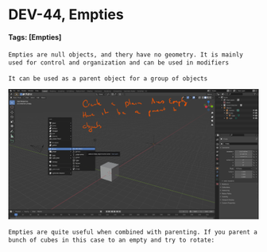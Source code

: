 # DEV-44, Empties
#### Tags: [Empties]

    Empties are null objects, and thery have no geometry. It is mainly used for control and organization and can be used in modifiers

    It can be used as a parent object for a group of objects

![](../images/DEV-44-A.png)

    Empties are quite useful when combined with parenting. If you parent a bunch of cubes in this case to an empty and try to rotate:

